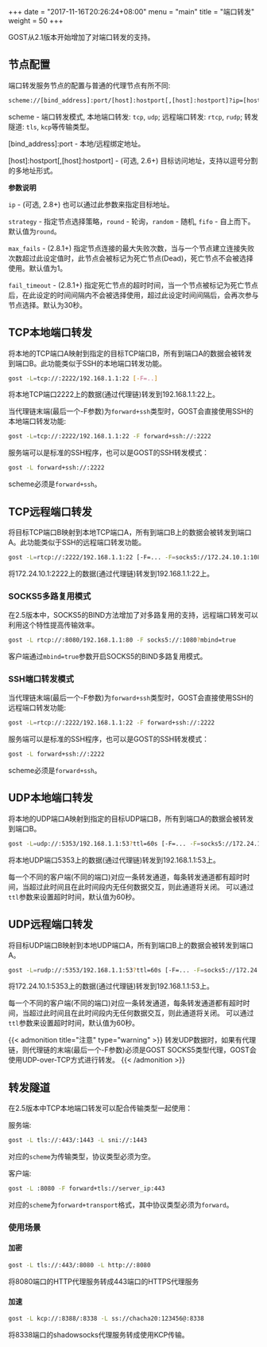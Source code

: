 +++
date = "2017-11-16T20:26:24+08:00"
menu = "main"
title = "端口转发"
weight = 50
+++

GOST从2.1版本开始增加了对端口转发的支持。

## 节点配置

端口转发服务节点的配置与普通的代理节点有所不同:

```bash
scheme://[bind_address]:port/[host]:hostport[,[host]:hostport]?ip=[host]:hostport][,[host]:hostport]]
```

scheme - 端口转发模式, 本地端口转发: `tcp`, `udp`; 远程端口转发: `rtcp`, `rudp`; 转发隧道: `tls`, `kcp`等传输类型。

[bind_address]:port - 本地/远程绑定地址。

[host]:hostport[,[host]:hostport] - (可选, 2.6+) 目标访问地址，支持以逗号分割的多地址形式。

**参数说明**

`ip` - (可选, 2.8+) 也可以通过此参数来指定目标地址。

`strategy` - 指定节点选择策略，`round` - 轮询，`random` - 随机, `fifo` - 自上而下。默认值为`round`。

`max_fails` - (2.8.1+) 指定节点连接的最大失败次数，当与一个节点建立连接失败次数超过此设定值时，此节点会被标记为死亡节点(Dead)，死亡节点不会被选择使用。默认值为1。

`fail_timeout` - (2.8.1+) 指定死亡节点的超时时间，当一个节点被标记为死亡节点后，在此设定的时间间隔内不会被选择使用，超过此设定时间间隔后，会再次参与节点选择。默认为30秒。

## TCP本地端口转发

将本地的TCP端口A映射到指定的目标TCP端口B，所有到端口A的数据会被转发到端口B。此功能类似于SSH的本地端口转发功能。

```bash
gost -L=tcp://:2222/192.168.1.1:22 [-F=..]
```

将本地TCP端口2222上的数据(通过代理链)转发到192.168.1.1:22上。

当代理链末端(最后一个-F参数)为`forward+ssh`类型时，GOST会直接使用SSH的本地端口转发功能:

```bash
gost -L=tcp://:2222/192.168.1.1:22 -F forward+ssh://:2222
```

服务端可以是标准的SSH程序，也可以是GOST的SSH转发模式：

```bash
gost -L forward+ssh://:2222
```

scheme必须是`forward+ssh`。

## TCP远程端口转发

将目标TCP端口B映射到本地TCP端口A，所有到端口B上的数据会被转发到端口A。此功能类似于SSH的远程端口转发功能。

```bash
gost -L=rtcp://:2222/192.168.1.1:22 [-F=... -F=socks5://172.24.10.1:1080]
```

将172.24.10.1:2222上的数据(通过代理链)转发到192.168.1.1:22上。

### SOCKS5多路复用模式

在2.5版本中，SOCKS5的BIND方法增加了对多路复用的支持，远程端口转发可以利用这个特性提高传输效率。

```bash
gost -L rtcp://:8080/192.168.1.1:80 -F socks5://:1080?mbind=true
```

客户端通过`mbind=true`参数开启SOCKS5的BIND多路复用模式。

### SSH端口转发模式

当代理链末端(最后一个-F参数)为`forward+ssh`类型时，GOST会直接使用SSH的远程端口转发功能:

```bash
gost -L=rtcp://:2222/192.168.1.1:22 -F forward+ssh://:2222
```

服务端可以是标准的SSH程序，也可以是GOST的SSH转发模式：

```bash
gost -L forward+ssh://:2222
```

scheme必须是`forward+ssh`。

## UDP本地端口转发

将本地的UDP端口A映射到指定的目标UDP端口B，所有到端口A的数据会被转发到端口B。

```bash
gost -L=udp://:5353/192.168.1.1:53?ttl=60s [-F=... -F=socks5://172.24.10.1:1080]
```

将本地UDP端口5353上的数据(通过代理链)转发到192.168.1.1:53上。 

每一个不同的客户端(不同的端口)对应一条转发通道，每条转发通道都有超时时间，当超过此时间且在此时间段内无任何数据交互，则此通道将关闭。
可以通过`ttl`参数来设置超时时间，默认值为60秒。

## UDP远程端口转发

将目标UDP端口B映射到本地UDP端口A，所有到端口B上的数据会被转发到端口A。

```bash
gost -L=rudp://:5353/192.168.1.1:53?ttl=60s [-F=... -F=socks5://172.24.10.1:1080]
```

将172.24.10.1:5353上的数据(通过代理链)转发到192.168.1.1:53上。 

每一个不同的客户端(不同的端口)对应一条转发通道，每条转发通道都有超时时间，当超过此时间且在此时间段内无任何数据交互，则此通道将关闭。
可以通过`ttl`参数来设置超时时间，默认值为60秒。


{{< admonition title="注意" type="warning" >}}
转发UDP数据时，如果有代理链，则代理链的末端(最后一个-F参数)必须是GOST SOCKS5类型代理，GOST会使用UDP-over-TCP方式进行转发。
{{< /admonition >}}

## 转发隧道

在2.5版本中TCP本地端口转发可以配合传输类型一起使用：

服务端:

```bash
gost -L tls://:443/:1443 -L sni://:1443
```

对应的`scheme`为传输类型，协议类型必须为空。

客户端:

```bash
gost -L :8080 -F forward+tls://server_ip:443
```

对应的`scheme`为`forward+transport`格式，其中协议类型必须为`forward`。

### 使用场景

#### 加密

```bash
gost -L tls://:443/:8080 -L http://:8080
```

将8080端口的HTTP代理服务转成443端口的HTTPS代理服务

#### 加速

```bash
gost -L kcp://:8388/:8338 -L ss://chacha20:123456@:8338
```

将8338端口的shadowsocks代理服务转成使用KCP传输。